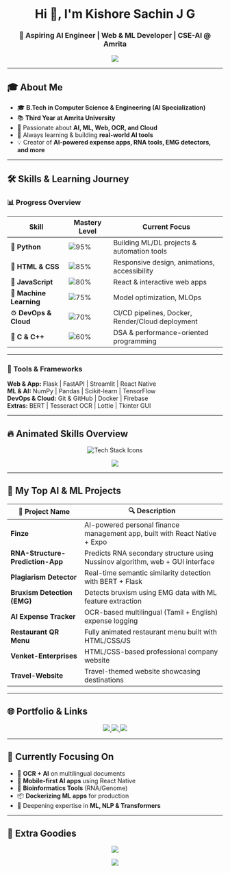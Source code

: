 <h1 align="center">Hi 👋, I'm Kishore Sachin J G</h1>
<h3 align="center">🚀 Aspiring AI Engineer | Web & ML Developer | CSE-AI @ Amrita</h3>

<p align="center">
  <img src="https://readme-typing-svg.herokuapp.com/?lines=AI+Engineer+In+Progress;Web+Dev+|+ML+Engineer;Open+Source+Contributor;Always+Learning+New+Tech...&center=true&width=500&height=45">
</p>

---

## 🎓 About Me

- 🎓 **B.Tech in Computer Science & Engineering (AI Specialization)**  
- 📚 **Third Year at Amrita University**  
- 🤖 Passionate about **AI, ML, Web, OCR, and Cloud**  
- 🌱 Always learning & building **real-world AI tools**  
- 💡 Creator of **AI-powered expense apps, RNA tools, EMG detectors, and more**

---

## 🛠️ Skills & Learning Journey

### 📊 Progress Overview

| **Skill** | **Mastery Level** | **Current Focus** |
|----------|------------------|------------------|
| 🐍 **Python** | ![95%](https://progress-bar.dev/95/?title=95%&width=200&color=4CAF50) | Building ML/DL projects & automation tools |
| 🎨 **HTML & CSS** | ![85%](https://progress-bar.dev/85/?title=85%&width=200&color=4CAF50) | Responsive design, animations, accessibility |
| 💛 **JavaScript** | ![80%](https://progress-bar.dev/80/?title=80%&width=200&color=FFD700) | React & interactive web apps |
| 📘 **Machine Learning** | ![75%](https://progress-bar.dev/75/?title=75%&width=200&color=2196F3) | Model optimization, MLOps |
| ⚙️ **DevOps & Cloud** | ![70%](https://progress-bar.dev/70/?title=70%&width=200&color=FF9800) | CI/CD pipelines, Docker, Render/Cloud deployment |
| 🔧 **C & C++** | ![60%](https://progress-bar.dev/60/?title=60%&width=200&color=9C27B0) | DSA & performance-oriented programming |

---

### 🚀 Tools & Frameworks

**Web & App:** Flask | FastAPI | Streamlit | React Native  
**ML & AI:** NumPy | Pandas | Scikit-learn | TensorFlow  
**DevOps & Cloud:** Git & GitHub | Docker | Firebase  
**Extras:** BERT | Tesseract OCR | Lottie | Tkinter GUI  

---

## 🔥 Animated Skills Overview

<p align="center">
  <img src="https://skillicons.dev/icons?i=python,html,css,js,react,docker,flask,fastapi,mysql,tensorflow,github" alt="Tech Stack Icons" />
</p>

<p align="center">
  <img src="https://github-readme-stats.vercel.app/api/top-langs/?username=Sachin12054&layout=compact&langs_count=8&theme=tokyonight" />
</p>

---

## 🧠 My Top AI & ML Projects

| 🚀 **Project Name** | 🔍 **Description** |
|--------------------|--------------------|
| **Finze** | AI-powered personal finance management app, built with React Native + Expo |
| **RNA-Structure-Prediction-App** | Predicts RNA secondary structure using Nussinov algorithm, web + GUI interface |
| **Plagiarism Detector** | Real-time semantic similarity detection with BERT + Flask |
| **Bruxism Detection (EMG)** | Detects bruxism using EMG data with ML feature extraction |
| **AI Expense Tracker** | OCR-based multilingual (Tamil + English) expense logging |
| **Restaurant QR Menu** | Fully animated restaurant menu built with HTML/CSS/JS |
| **Venket-Enterprises** | HTML/CSS-based professional company website |
| **Travel-Website** | Travel-themed website showcasing destinations |

---

## 🌐 Portfolio & Links

<p align="center">
  <a href="mailto:sachin11jg@gmail.com">
    <img src="https://img.shields.io/badge/Gmail-D14836?style=for-the-badge&logo=gmail&logoColor=white" />
  </a>
  <a href="https://www.linkedin.com/in/kishore-sachin-j-g-bb1897355">
    <img src="https://img.shields.io/badge/LinkedIn-0A66C2?style=for-the-badge&logo=linkedin&logoColor=white" />
  </a>
  <a href="https://github.com/Sachin190511/futureverse-echo-portal.git">
    <img src="https://img.shields.io/badge/Portfolio-000?style=for-the-badge&logo=vercel&logoColor=white" />
  </a>
</p>

---

## 🧠 Currently Focusing On

- 🧾 **OCR + AI** on multilingual documents  
- 📲 **Mobile-first AI apps** using React Native  
- 🧬 **Bioinformatics Tools** (RNA/Genome)  
- 📦 **Dockerizing ML apps** for production  
- 🧠 Deepening expertise in **ML, NLP & Transformers**  

---

## 🎉 Extra Goodies

<p align="center">
  <img src="https://github-profile-summary-cards.vercel.app/api/cards/profile-details?username=Sachin12054&theme=tokyonight" />
</p>

<p align="center">
  <img src="https://readme-typing-svg.herokuapp.com?font=Fira+Code&size=20&duration=4000&pause=1000&center=true&vCenter=true&width=435&lines=Engineer+by+Mind+🧠;Creator+by+Heart+❤️;Learner+for+Life+📚" />
</p>
